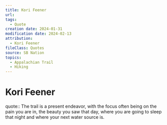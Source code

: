 ```yaml
---
title: Kori Feener
url: 
tags:
  - Quote
creation date: 2024-01-31
modification date: 2024-02-13
attribution:
  - Kori Feener
fileClass: Quotes
source: SB Nation
topics:
  - Appalachian Trail
  - Hiking
---
```


# Kori Feener

quote:: The trail is a present endeavor, with the focus often being on the pain you are in, the beauty you saw that day, where you are going to sleep that night and where your next water source is.
